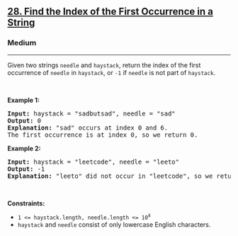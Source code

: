 <h2><a href="https://leetcode.com/problems/find-the-index-of-the-first-occurrence-in-a-string/">28. Find the Index of the First Occurrence in a String</a></h2><h3>Medium</h3><hr><div><p>Given two strings <code>needle</code> and <code>haystack</code>, return the index of the first occurrence of <code>needle</code> in <code>haystack</code>, or <code>-1</code> if <code>needle</code> is not part of <code>haystack</code>.</p>

<p>&nbsp;</p>
<p><strong class="example">Example 1:</strong></p>

<div class="top-box hide"><div class="alert-info"></div></div><pre data-original-code="Input: haystack = &quot;sadbutsad&quot;, needle = &quot;sad&quot;
Output: 0
Explanation: &quot;sad&quot; occurs at index 0 and 6.
The first occurrence is at index 0, so we return 0.
" data-snippet-id="ext.e70d316a702d813396f61f24ef916119" data-snippet-saved="false" data-codota-status="done"><strong>Input:</strong> haystack = "sadbutsad", needle = "sad"
<strong>Output:</strong> 0
<strong>Explanation:</strong> "sad" occurs at index 0 and 6.
The first occurrence is at index 0, so we return 0.
</pre>

<p><strong class="example">Example 2:</strong></p>

<div class="top-box hide"><div class="alert-info"></div></div><pre data-original-code="Input: haystack = &quot;leetcode&quot;, needle = &quot;leeto&quot;
Output: -1
Explanation: &quot;leeto&quot; did not occur in &quot;leetcode&quot;, so we return -1.
" data-snippet-id="ext.e064246dbb56bb7df2061be223cd0b3e" data-snippet-saved="false" data-codota-status="done"><strong>Input:</strong> haystack = "leetcode", needle = "leeto"
<strong>Output:</strong> -1
<strong>Explanation:</strong> "leeto" did not occur in "leetcode", so we return -1.
</pre>

<p>&nbsp;</p>
<p><strong>Constraints:</strong></p>

<ul>
	<li><code>1 &lt;= haystack.length, needle.length &lt;= 10<sup>4</sup></code></li>
	<li><code>haystack</code> and <code>needle</code> consist of only lowercase English characters.</li>
</ul>
</div>